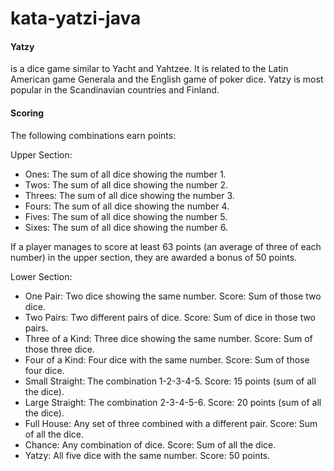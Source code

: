 # kata-yatzi-java
<h4>Yatzy</h4> <p>is a dice game similar to Yacht and Yahtzee. It is related to the Latin American game Generala and the English game of poker dice. Yatzy is most popular in the Scandinavian countries and Finland.
 
<h4>Scoring</h4>

The following combinations earn points:

Upper Section:
<ul>
 <li>Ones: The sum of all dice showing the number 1.
</li>
  <li>Twos: The sum of all dice showing the number 2.
</li>
 <li>Threes: The sum of all dice showing the number 3.
</li>
 <li>Fours: The sum of all dice showing the number 4.
</li>
 <li>Fives: The sum of all dice showing the number 5.
</li>
 <li>Sixes: The sum of all dice showing the number 6.
</li>
 
</ul>
If a player manages to score at least 63 points (an average of three of each number) in the upper section, they are awarded a bonus of 50 points.

Lower Section:

<ul>
 <li>One Pair: Two dice showing the same number. Score: Sum of those two dice.
</li>
  <li>Two Pairs: Two different pairs of dice. Score: Sum of dice in those two pairs.
</li>
 <li>Three of a Kind: Three dice showing the same number. Score: Sum of those three dice.
</li>
 <li>Four of a Kind: Four dice with the same number. Score: Sum of those four dice.
</li>
 <li>Small Straight: The combination 1-2-3-4-5. Score: 15 points (sum of all the dice).
</li>
 <li>Large Straight: The combination 2-3-4-5-6. Score: 20 points (sum of all the dice).
</li>
  <li>Full House: Any set of three combined with a different pair. Score: Sum of all the dice.
</li>
 <li>Chance: Any combination of dice. Score: Sum of all the dice.
</li>
  <li>Yatzy: All five dice with the same number. Score: 50 points.
</li>
 </ul>

